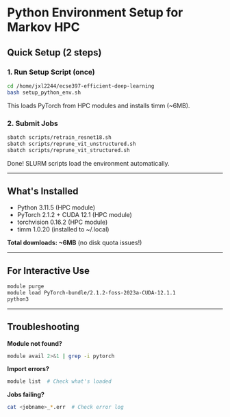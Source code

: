 # Python Environment Setup for Markov HPC

## Quick Setup (2 steps)

### 1. Run Setup Script (once)

```bash
cd /home/jxl2244/ecse397-efficient-deep-learning
bash setup_python_env.sh
```

This loads PyTorch from HPC modules and installs timm (~6MB).

### 2. Submit Jobs

```bash
sbatch scripts/retrain_resnet18.sh
sbatch scripts/reprune_vit_unstructured.sh
sbatch scripts/reprune_vit_structured.sh
```

Done! SLURM scripts load the environment automatically.

---

## What's Installed

- Python 3.11.5 (HPC module)
- PyTorch 2.1.2 + CUDA 12.1 (HPC module)
- torchvision 0.16.2 (HPC module)
- timm 1.0.20 (installed to ~/.local)

**Total downloads: ~6MB** (no disk quota issues!)

---

## For Interactive Use

```bash
module purge
module load PyTorch-bundle/2.1.2-foss-2023a-CUDA-12.1.1
python3
```

---

## Troubleshooting

**Module not found?**
```bash
module avail 2>&1 | grep -i pytorch
```

**Import errors?**
```bash
module list  # Check what's loaded
```

**Jobs failing?**
```bash
cat <jobname>_*.err  # Check error log
```
